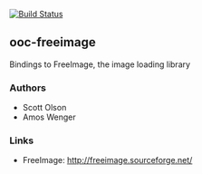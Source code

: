 [![Build Status](https://travis-ci.org/nddrylliog/ooc-freeimage.png?branch=master)](https://travis-ci.org/nddrylliog/ooc-freeimage)

## ooc-freeimage

Bindings to FreeImage, the image loading library

### Authors

  * Scott Olson
  * Amos Wenger

### Links

  * FreeImage: http://freeimage.sourceforge.net/

